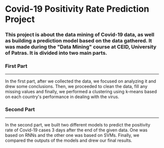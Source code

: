 # Covid-19 Positivity Rate Prediction Project

### This project is about the data mining of Covid-19 data, as well as building a prediction model based on the data gathered. It was made during the "Data Mining" course at CEID, University of Patras. It is divided into two main parts.

### First Part
---
In the first part, after we collected the data, we focused on analyzing it and drew some conclusions. Then, we proceeded to clean the data, fill any missing values and finally, we performed a clustering using k-means based on each country's performance in dealing with the virus.

### Second Part
---
In the second part, we built two different models to predict the positivity rate of Covid-19 cases 3 days after the end of the given data. One was based on RNNs and the other one was based on SVMs. Finally, we compared the outputs of the models and drew our final results.
